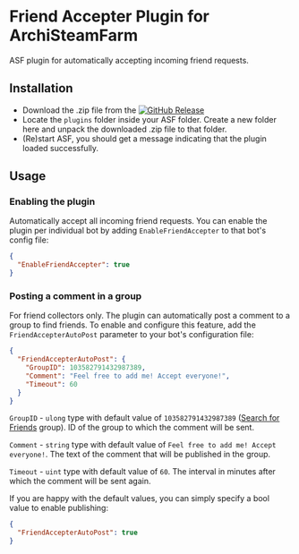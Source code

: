 # Friend Accepter Plugin for ArchiSteamFarm
ASF plugin for automatically accepting incoming friend requests.

## Installation
- Download the .zip file from the [![GitHub Release](https://img.shields.io/github/v/release/JackieWaltRyan/FriendAccepter?display_name=tag&logo=github&label=latest%20release)](https://github.com/JackieWaltRyan/FriendAccepter/releases/latest)
- Locate the `plugins` folder inside your ASF folder. Create a new folder here and unpack the downloaded .zip file to
  that folder.
- (Re)start ASF, you should get a message indicating that the plugin loaded successfully.

## Usage
### Enabling the plugin

Automatically accept all incoming friend requests. You can enable the plugin per individual bot by adding `EnableFriendAccepter` to that bot's config file:
```json
{
  "EnableFriendAccepter": true
}
```

### Posting a comment in a group
For friend collectors only. The plugin can automatically post a comment to a group to find friends. To enable and
configure this feature, add the `FriendAccepterAutoPost` parameter to your bot's configuration file:
```json
{
  "FriendAccepterAutoPost": {
    "GroupID": 103582791432987389,
    "Comment": "Feel free to add me! Accept everyone!",
    "Timeout": 60
  }
}
```
`GroupID` - `ulong` type with default value of `103582791432987389` ([Search for Friends](https://steamcommunity.com/groups/SearchForFriends) group). ID of the group to which the comment will be sent.

`Comment` - `string` type with default value of `Feel free to add me! Accept everyone!`. The text of the comment that will be published in the group.

`Timeout` - `uint` type with default value of `60`. The interval in minutes after which the comment will be sent again.

If you are happy with the default values, you can simply specify a bool value to enable publishing:
```json
{
  "FriendAccepterAutoPost": true
}
```

